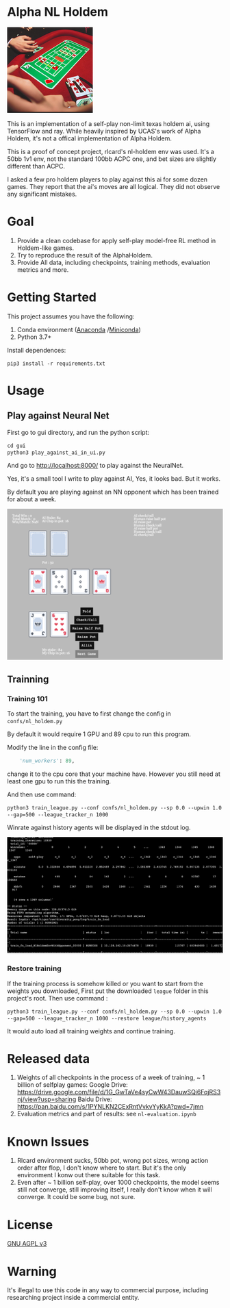 # Alpha NL Holdem

![logo](imgs/logo.png)

This is an implementation of a self-play non-limit texas holdem ai, using TensorFlow and ray. While heavily inspired by UCAS's work of Alpha Holdem, it's not a offical implementation of Alpha Holdem.

This is a proof of concept project, rlcard's nl-holdem env was used. It's a 50bb 1v1 env, not the standard 100bb ACPC one, and bet sizes are slightly different than ACPC.

I asked a few pro holdem players to play against this ai for some dozen games. They report that the ai's moves are all logical. They did not observe any significant mistakes.

# Goal
1. Provide a clean codebase for apply self-play model-free RL method in Holdem-like games.
2. Try to reproduce the result of the AlphaHoldem.
3. Provide All data, including checkpoints, training methods, evaluation metrics and more.

# Getting Started
This project assumes you have the following:
1. Conda environment ([Anaconda](https://www.anaconda.com/) /[Miniconda](https://docs.conda.io/en/latest/miniconda.html)) 
2. Python 3.7+ 

Install dependences:

```shell script
pip3 install -r requirements.txt
```

# Usage

## Play against Neural Net

First go to gui directory, and run the python script:

```shell script
cd gui
python3 play_against_ai_in_ui.py
```

And go to [http://localhost:8000/](http://localhost:8000/) to play against the NeuralNet.

Yes, it's a small tool I write to play against AI, Yes, it looks bad. But it works.

By default you are playing against an NN opponent which has been trained for about a week.

![play_against_ai](imgs/play_against_ai.jpg)

## Trainning

### Training 101

To start the training, you have to first change the config in ```confs/nl_holdem.py```

By default it would require 1 GPU and 89 cpu to run this program.

Modify the line in the config file:

```python
    'num_workers': 89,
```

change it to the cpu core that your machine have. However you still need at least one gpu to run this the training.
 
And then use command:
```shell script
python3 train_league.py --conf confs/nl_holdem.py --sp 0.0 --upwin 1.0 --gap=500 --league_tracker_n 1000
```

Winrate against history agents will be displayed in the stdout log.

![training](imgs/trainig.jpg)

### Restore training

If the training process is somehow killed or you want to start from the weights you downloaded, First put the downloaded ```league``` folder in this project's root. Then use command :

```shell script
python3 train_league.py --conf confs/nl_holdem.py --sp 0.0 --upwin 1.0 --gap=500 --league_tracker_n 1000 --restore league/history_agents
```

It would auto load all training weights and continue training.

# Released data

1. Weights of all checkpoints in the process of a week of training, ~ 1 billion of selfplay games:
    Google Drive:   https://drive.google.com/file/d/1G_GwTaVe4syCwW43DauwSQi6FqjRS3nj/view?usp=sharing
    Baidu  Drive:   https://pan.baidu.com/s/1PYNLKN2CExRntVvkvYyKkA?pwd=7jmn
2. Evaluation metrics and part of results: see ```nl-evaluation.ipynb```
    

# Known Issues
1. Rlcard environment sucks, 50bb pot, wrong pot sizes, wrong action order after flop, I don't know where to start. But it's the only environment I konw out there suitable for this task.
2. Even after ~ 1 billion self-play, over 1000 checkpoints, the model seems still not converge, still improving itself, I really don't know when it will converge. It could be some bug, not sure.

# License

[GNU AGPL v3](https://www.gnu.org/licenses/agpl-3.0.en.html)

# Warning

It's illegal to use this code in any way to commercial purpose, including researching project inside a commercial entity.  


